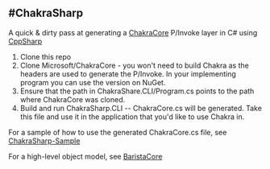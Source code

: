 #ChakraSharp
---

A quick & dirty pass at generating a [ChakraCore](https://github.com/Microsoft/ChakraCore) P/Invoke layer in C# using [CppSharp](https://github.com/mono/CppSharp)

1. Clone this repo
2. Clone Microsoft/ChakraCore - you won't need to build Chakra as the headers are used to generate the P/Invoke. In your implementing program you can use the version on NuGet.
3. Ensure that the path in ChakraShare.CLI/Program.cs points to the path where ChakraCore was cloned.
4. Build and run ChakraSharp.CLI -- ChakraCore.cs will be generated. Take this file and use it in the application that you'd like to use Chakra in.

For a sample of how to use the generated ChakraCore.cs file, see [ChakraSharp-Sample](https://github.com/BaristaLabs/ChakraSharp-Sample)

For a high-level object model, see [BaristaCore](https://github.com/BaristaLabs/BaristaCore)
